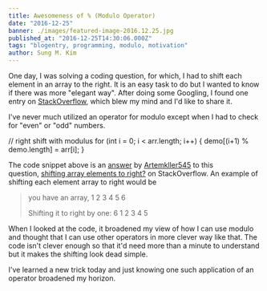 ```yaml
---
title: Awesomeness of % (Modulo Operator)
date: "2016-12-25"
banner: ./images/featured-image-2016.12.25.jpg
published_at: "2016-12-25T14:30:06.000Z"
tags: "blogentry, programming, modulo, motivation"
author: Sung M. Kim
---
```


One day, I was solving a coding question, for which, I had to shift each element in an array to the right. It is an easy task to do but I wanted to know if there was more "elegant way". After doing some Googling, I found one entry on [StackOverflow](https://stackoverflow.com), which blew my mind and I'd like to share it.

I've never much utilized an operator for modulo except when I had to check for "even" or "odd" numbers.

// right shift with modulus
for (int i = 0; i < arr.length; i++) {
demo\[(i+1) % demo.length\] = arr\[i\];
}

The code snippet above is an [answer](https://stackoverflow.com/a/21385230/4035) by [Artemkller545](https://stackoverflow.com/users/3123545/artemkller545) to this question, [shifting array elements to right?](https://stackoverflow.com/questions/21385066/shifting-array-elements-to-right/21385230#21385230) on StackOverflow. An example of shifting each element array to right would be

> you have an array, 1 2 3 4 5 6
>
> Shifting it to right by one: 6 1 2 3 4 5

When I looked at the code, it broadened my view of how I can use modulo and thought that I can use other operators in more clever way like that. The code isn't clever enough so that it'd need more than a minute to understand but it makes the shifting look dead simple.

I've learned a new trick today and just knowing one such application of an operator broadened my horizon.
